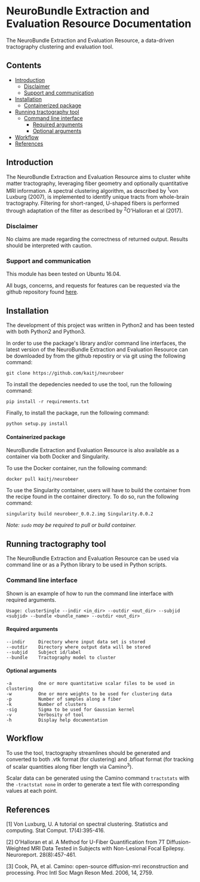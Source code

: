 # NeuroBundle Extraction and Evaluation Resource Documentation

The NeuroBundle Extraction and Evaluation Resource, a data-driven tractography clustering and evaluation tool.

## Contents
* [Introduction](#introduction)
    * [Disclaimer](#disclaimer)
    * [Support and communication](#support)
* [Installation](#installation)
    * [Containerized package](#container)
* [Running tractography tool](#runmain)
    * [Command line interface](#cli)
        * [Required arguments](#reqarg)
        * [Optional arguments](#optarg)
* [Workflow](#workflow)
* [References](#references)


## Introduction <a name="introduction"></a>
The NeuroBundle Extraction and Evaluation Resource aims to cluster white matter tractography, leveraging fiber geometry and optionally quantitative MRI information. A spectral clustering algorithm, as described by <sup>1</sup>von Luxburg (2007), is implemented to identify unique tracts from whole-brain tractography. Filtering for short-ranged, U-shaped fibers is performed through adaptation of the filter as described by <sup>2</sup>O'Halloran et al (2017).

### Disclaimer <a name="disclaimer"></a>
No claims are made regarding the correctness of returned output. Results should be interpreted with caution.

### Support and communication <a name="support"></a>
This module has been tested on Ubuntu 16.04.

All bugs, concerns, and requests for features can be requested via the github repository found [here](https://github.com/kaitj/neurobeer/issues).

## Installation <a name="installation"></a>
The development of this project was written in Python2 and has been tested with both Python2 and Python3.

In order to use the package's library and/or command line interfaces, the latest version of the NeuroBundle Extraction and Evaluation Resource can be downloaded by from the github repostiry or via git using the following command:

`git clone https://github.com/kaitj/neurobeer`

To install the depedencies needed to use the tool, run the following command:

`pip install -r requirements.txt`

Finally, to install the package, run the following command:

`python setup.py install`

#### Containerized package <a name="container"></a>

NeuroBundle Extraction and Evaluation Resource is also available as a container via both Docker and Singularity.

To use the Docker container, run the following command:

`docker pull kaitj/neurobeer`

To use the Singularity container, users will have to build the container from the recipe found in the container directory. To do so, run the following command:

`singularity build neurobeer_0.0.2.img Singularity.0.0.2`

_Note: `sudo` may be required to pull or build container._

## Running tractography tool <a name="runmain"></a>
The NeuroBundle Extraction and Evaluation Resource can be used via command line or as a Python library to be used in Python scripts.

### Command line interface <a name="cli"></a>
Shown is an example of how to run the command line interface with required arguments.
```
Usage: clusterSingle --indir <in_dir> --outdir <out_dir> --subjid <subjid> --bundle <bundle_name> --outdir <out_dir>
```

#### Required arguments <a name="reqarg"></a>
```
--indir     Directory where input data set is stored
--outdir    Directory where output data will be stored
--subjid    Subject id/label
--bundle    Tractography model to cluster
```

#### Optional arguments <a name="optarg"></a>

```
-a          One or more quantitative scalar files to be used in clustering
-w          One or more weights to be used for clustering data
-p          Number of samples along a fiber
-k          Number of clusters
-sig        Sigma to be used for Gaussian kernel
-v          Verbosity of tool
-h          Display help documentation
```

## Workflow <a name="workflow"></a>
To use the tool, tractography streamlines should be generated and converted to both .vtk format (for clustering) and .bfloat format (for tracking of scalar quantities along fiber length via Camino<sup>3</sup>).

Scalar data can be generated using the Camino command `tractstats` with the `-tractstat none` in order to generate a text file with corresponding values at each point.

## References <a name="references"></a>
[1] Von Luxburg, U. A tutorial on spectral clustering. Statistics and computing. Stat Comput. 17(4):395-416.

[2] O'Halloran et al. A Method for U-Fiber Quantification from 7T Diffusion-Weighted MRI Data Tested in Subjects with Non-Lesional Focal Epilepsy. Neuroreport. 28(8):457-461.

[3] Cook, PA, et al. Camino: open-source diffusion-mri reconstruction and processing. Proc Intl Soc Magn Reson Med. 2006, 14, 2759.
